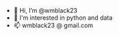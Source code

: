 - 👋 Hi, I’m @wmblack23
- 👀 I'm interested in python and data
- 📫 wmblack23 @ gmail.com

<!---
wmblack23/wmblack23 is a ✨ special ✨ repository because its `README.md` (this file) appears on your GitHub profile.
You can click the Preview link to take a look at your changes.
--->
